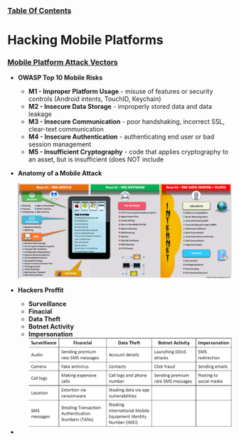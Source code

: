 ### [Table Of Contents](https://karsyboy.github.io/CEHv10StudyGuide/)

# Hacking Mobile Platforms

### <u>Mobile Platform Attack Vectors</u>
- **OWASP Top 10 Mobile Risks**
  - **M1 - Improper Platform Usage** - misuse of features or security controls (Android intents, TouchID, Keychain)
  - **M2 - Insecure Data Storage** - improperly stored data and data leakage
  - **M3 - Insecure Communication** - poor handshaking, incorrect SSL, clear-text communication
  - **M4 - Insecure Authentication** - authenticating end user or bad session management
  - **M5 - Insufficient Cryptography** - code that applies cryptography to an asset, but is insufficient (does NOT include 
- **Anatomy of a Mobile Attack**
    
    ![Anatomy of a Mobile Attack](/images/mobile_anatomy.png)
- **Hackers Proffit**
  - **Surveillance**
  - **Finacial**
  - **Data Theft**
  - **Botnet Activity**
  - **Impersonation**   
  ![Info that Hackers can Exploit](/images/mobile_hacker-profit.png)
- 